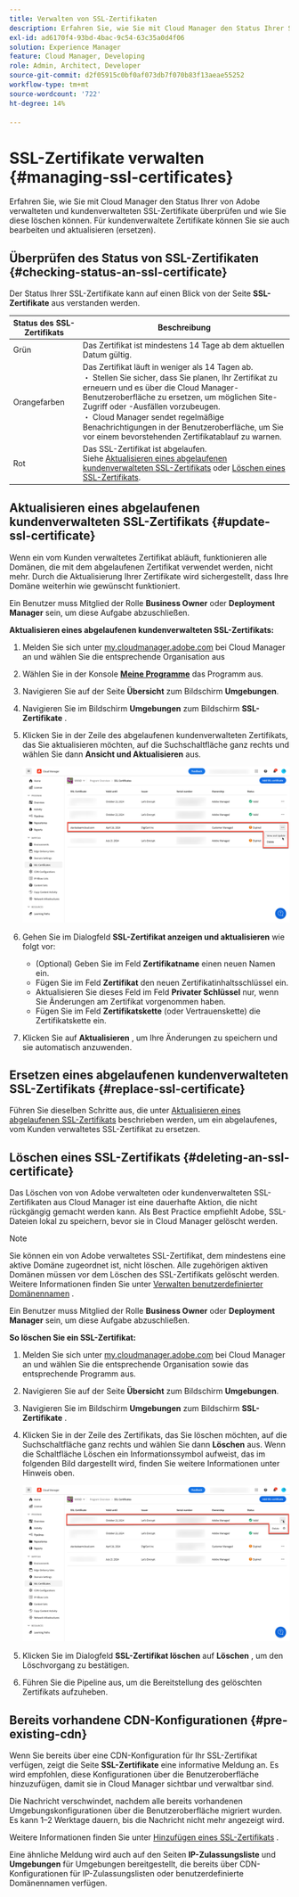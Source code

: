 ```yaml
---
title: Verwalten von SSL-Zertifikaten
description: Erfahren Sie, wie Sie mit Cloud Manager den Status Ihrer SSL-Zertifikate überprüfen und diese bearbeiten, ersetzen, aktualisieren und löschen können.
exl-id: ad6170f4-93bd-4bac-9c54-63c35a0d4f06
solution: Experience Manager
feature: Cloud Manager, Developing
role: Admin, Architect, Developer
source-git-commit: d2f05915c0bf0af073db7f070b83f13aeae55252
workflow-type: tm+mt
source-wordcount: '722'
ht-degree: 14%

---
```



# SSL-Zertifikate verwalten {#managing-ssl-certificates}

Erfahren Sie, wie Sie mit Cloud Manager den Status Ihrer von Adobe verwalteten und kundenverwalteten SSL-Zertifikate überprüfen und wie Sie diese löschen können. Für kundenverwaltete Zertifikate können Sie sie auch bearbeiten und aktualisieren (ersetzen).

## Überprüfen des Status von SSL-Zertifikaten {#checking-status-an-ssl-certificate}

Der Status Ihrer SSL-Zertifikate kann auf einen Blick von der Seite **SSL-Zertifikate** aus verstanden werden.

| Status des SSL-Zertifikats | Beschreibung |
| --- | --- |
| Grün | Das Zertifikat ist mindestens 14 Tage ab dem aktuellen Datum gültig. |
| Orangefarben | Das Zertifikat läuft in weniger als 14 Tagen ab.<br> ・ Stellen Sie sicher, dass Sie planen, Ihr Zertifikat zu erneuern und es über die Cloud Manager-Benutzeroberfläche zu ersetzen, um möglichen Site-Zugriff oder -Ausfällen vorzubeugen.<br> ・ Cloud Manager sendet regelmäßige Benachrichtigungen in der Benutzeroberfläche, um Sie vor einem bevorstehenden Zertifikatablauf zu warnen. |
| Rot | Das SSL-Zertifikat ist abgelaufen.<br>Siehe [Aktualisieren eines abgelaufenen kundenverwalteten SSL-Zertifikats](#update-ssl-certificate) oder [Löschen eines SSL-Zertifikats](#deleting-an-ssl-certificate). |

## Aktualisieren eines abgelaufenen kundenverwalteten SSL-Zertifikats {#update-ssl-certificate}

Wenn ein vom Kunden verwaltetes Zertifikat abläuft, funktionieren alle Domänen, die mit dem abgelaufenen Zertifikat verwendet werden, nicht mehr. Durch die Aktualisierung Ihrer Zertifikate wird sichergestellt, dass Ihre Domäne weiterhin wie gewünscht funktioniert.

Ein Benutzer muss Mitglied der Rolle **Business Owner** oder **Deployment Manager** sein, um diese Aufgabe abzuschließen.

**Aktualisieren eines abgelaufenen kundenverwalteten SSL-Zertifikats:**

1. Melden Sie sich unter [my.cloudmanager.adobe.com](https://my.cloudmanager.adobe.com/) bei Cloud Manager an und wählen Sie die entsprechende Organisation aus
1. Wählen Sie in der Konsole **[Meine Programme](/help/implementing/cloud-manager/navigation.md#my-programs)** das Programm aus.
1. Navigieren Sie auf der Seite **Übersicht** zum Bildschirm **Umgebungen**.
1. Navigieren Sie im Bildschirm **Umgebungen** zum Bildschirm **SSL-Zertifikate** .
1. Klicken Sie in der Zeile des abgelaufenen kundenverwalteten Zertifikats, das Sie aktualisieren möchten, auf die Suchschaltfläche ganz rechts und wählen Sie dann **Ansicht und Aktualisieren** aus.

   ![Aktualisieren einer abgelaufenen kundenverwalteten SSL-Zertifizierung](/help/implementing/cloud-manager/assets/ssl/ssl-cert-update.png)

1. Gehen Sie im Dialogfeld **SSL-Zertifikat anzeigen und aktualisieren** wie folgt vor:

   * (Optional) Geben Sie im Feld **Zertifikatname** einen neuen Namen ein.
   * Fügen Sie im Feld **Zertifikat** den neuen Zertifikatinhaltsschlüssel ein.
   * Aktualisieren Sie dieses Feld im Feld **Privater Schlüssel** nur, wenn Sie Änderungen am Zertifikat vorgenommen haben.
   * Fügen Sie im Feld **Zertifikatskette** (oder Vertrauenskette) die Zertifikatskette ein.

1. Klicken Sie auf **Aktualisieren** , um Ihre Änderungen zu speichern und sie automatisch anzuwenden.

## Ersetzen eines abgelaufenen kundenverwalteten SSL-Zertifikats {#replace-ssl-certificate}

Führen Sie dieselben Schritte aus, die unter [Aktualisieren eines abgelaufenen SSL-Zertifikats](#update-ssl-certificate) beschrieben werden, um ein abgelaufenes, vom Kunden verwaltetes SSL-Zertifikat zu ersetzen.

## Löschen eines SSL-Zertifikats {#deleting-an-ssl-certificate}

Das Löschen von von Adobe verwalteten oder kundenverwalteten SSL-Zertifikaten aus Cloud Manager ist eine dauerhafte Aktion, die nicht rückgängig gemacht werden kann. Als Best Practice empfiehlt Adobe, SSL-Dateien lokal zu speichern, bevor sie in Cloud Manager gelöscht werden.

>[!NOTE]
>
>Sie können ein von Adobe verwaltetes SSL-Zertifikat, dem mindestens eine aktive Domäne zugeordnet ist, nicht löschen. Alle zugehörigen aktiven Domänen müssen vor dem Löschen des SSL-Zertifikats gelöscht werden. Weitere Informationen finden Sie unter [Verwalten benutzerdefinierter Domänennamen](/help/implementing/cloud-manager/custom-domain-names/managing-custom-domain-names.md) .

Ein Benutzer muss Mitglied der Rolle **Business Owner** oder **Deployment Manager** sein, um diese Aufgabe abzuschließen.

**So löschen Sie ein SSL-Zertifikat:**

1. Melden Sie sich unter [my.cloudmanager.adobe.com](https://my.cloudmanager.adobe.com/) bei Cloud Manager an und wählen Sie die entsprechende Organisation sowie das entsprechende Programm aus.
1. Navigieren Sie auf der Seite **Übersicht** zum Bildschirm **Umgebungen**.
1. Navigieren Sie im Bildschirm **Umgebungen** zum Bildschirm **SSL-Zertifikate** .
1. Klicken Sie in der Zeile des Zertifikats, das Sie löschen möchten, auf die Suchschaltfläche ganz rechts und wählen Sie dann **Löschen** aus.
Wenn die Schaltfläche Löschen ein Informationssymbol aufweist, das im folgenden Bild dargestellt wird, finden Sie weitere Informationen unter Hinweis oben.

   ![Schaltfläche &quot;Löschen&quot;mit Informationssymbol](/help/implementing/cloud-manager/assets/ssl/ssl-cert-delete-infoicon.png)

1. Klicken Sie im Dialogfeld **SSL-Zertifikat löschen** auf **Löschen** , um den Löschvorgang zu bestätigen.
1. Führen Sie die Pipeline aus, um die Bereitstellung des gelöschten Zertifikats aufzuheben.

## Bereits vorhandene CDN-Konfigurationen {#pre-existing-cdn}

Wenn Sie bereits über eine CDN-Konfiguration für Ihr SSL-Zertifikat verfügen, zeigt die Seite **SSL-Zertifikate** eine informative Meldung an. Es wird empfohlen, diese Konfigurationen über die Benutzeroberfläche hinzuzufügen, damit sie in Cloud Manager sichtbar und verwaltbar sind.

Die Nachricht verschwindet, nachdem alle bereits vorhandenen Umgebungskonfigurationen über die Benutzeroberfläche migriert wurden. Es kann 1–2 Werktage dauern, bis die Nachricht nicht mehr angezeigt wird.

Weitere Informationen finden Sie unter [Hinzufügen eines SSL-Zertifikats](/help/implementing/cloud-manager/managing-ssl-certifications/add-ssl-certificate.md) .

Eine ähnliche Meldung wird auch auf den Seiten **IP-Zulassungsliste** und **Umgebungen** für Umgebungen bereitgestellt, die bereits über CDN-Konfigurationen für IP-Zulassungslisten oder benutzerdefinierte Domänennamen verfügen.
